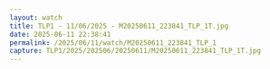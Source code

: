```yaml
---
layout: watch
title: TLP1 - 11/06/2025 - M20250611_223841_TLP_1T.jpg
date: 2025-06-11 22:38:41
permalink: /2025/06/11/watch/M20250611_223841_TLP_1
capture: TLP1/2025/202506/20250611/M20250611_223841_TLP_1T.jpg
---
```

